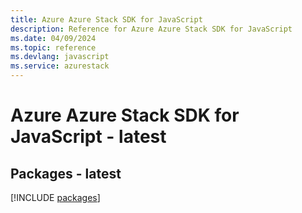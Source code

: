 ```yaml
---
title: Azure Azure Stack SDK for JavaScript
description: Reference for Azure Azure Stack SDK for JavaScript
ms.date: 04/09/2024
ms.topic: reference
ms.devlang: javascript
ms.service: azurestack
---
```

# Azure Azure Stack SDK for JavaScript - latest
## Packages - latest
[!INCLUDE [packages](azure-stack-index.md)]